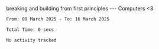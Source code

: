breaking and building from first principles --- Computers <3

<!--START_SECTION:waka-->

```txt
From: 09 March 2025 - To: 16 March 2025

Total Time: 0 secs

No activity tracked
```

<!--END_SECTION:waka-->
